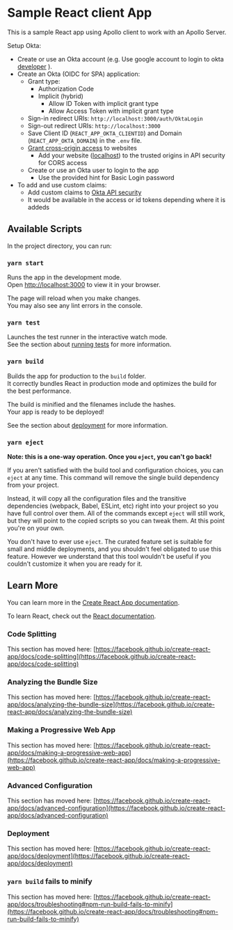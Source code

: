 # Sample React client App

This is a sample React app using Apollo client to work with an Apollo Server.

Setup Okta:
- Create or use an Okta account (e.g. Use google account to login to okta [developer](hrrps://developer.okta.com) ). 
- Create an Okta (OIDC for SPA) application:
  - Grant type: 
    - Authorization Code
    - Implicit (hybrid) 
      - Allow ID Token with implicit grant type
      - Allow Access Token with implicit grant type
  - Sign-in redirect URIs: `http://localhost:3000/auth/OktaLogin`
  - Sign-out redirect URIs: `http://localhost:3000`
  - Save Client ID (`REACT_APP_OKTA_CLIENTID`) and Domain (`REACT_APP_OKTA_DOMAIN`) in the `.env` file.
  - [Grant cross-origin access](https://developer.okta.com/docs/guides/enable-cors/main/#grant-cross-origin-access-to-websites) to websites 
    - Add your website ([localhost](http://localhost:3000)) to the trusted origins in API security for CORS access
  - Create or use an Okta user to login to the app
    - Use the provided hint for Basic Login password
- To add and use custom claims:
  - Add custom claims to [Okta API security](https://developer.okta.com/docs/guides/customize-tokens-returned-from-okta/main/#add-a-custom-claim-to-a-token)
  - It would be available in the access or id tokens depending where it is addeds

## Available Scripts

In the project directory, you can run:

### `yarn start`

Runs the app in the development mode.\
Open [http://localhost:3000](http://localhost:3000) to view it in your browser.

The page will reload when you make changes.\
You may also see any lint errors in the console.

### `yarn test`

Launches the test runner in the interactive watch mode.\
See the section about [running tests](https://facebook.github.io/create-react-app/docs/running-tests) for more information.

### `yarn build`

Builds the app for production to the `build` folder.\
It correctly bundles React in production mode and optimizes the build for the best performance.

The build is minified and the filenames include the hashes.\
Your app is ready to be deployed!

See the section about [deployment](https://facebook.github.io/create-react-app/docs/deployment) for more information.

### `yarn eject`

**Note: this is a one-way operation. Once you `eject`, you can't go back!**

If you aren't satisfied with the build tool and configuration choices, you can `eject` at any time. This command will remove the single build dependency from your project.

Instead, it will copy all the configuration files and the transitive dependencies (webpack, Babel, ESLint, etc) right into your project so you have full control over them. All of the commands except `eject` will still work, but they will point to the copied scripts so you can tweak them. At this point you're on your own.

You don't have to ever use `eject`. The curated feature set is suitable for small and middle deployments, and you shouldn't feel obligated to use this feature. However we understand that this tool wouldn't be useful if you couldn't customize it when you are ready for it.

## Learn More

You can learn more in the [Create React App documentation](https://facebook.github.io/create-react-app/docs/getting-started).

To learn React, check out the [React documentation](https://reactjs.org/).

### Code Splitting

This section has moved here: [https://facebook.github.io/create-react-app/docs/code-splitting](https://facebook.github.io/create-react-app/docs/code-splitting)

### Analyzing the Bundle Size

This section has moved here: [https://facebook.github.io/create-react-app/docs/analyzing-the-bundle-size](https://facebook.github.io/create-react-app/docs/analyzing-the-bundle-size)

### Making a Progressive Web App

This section has moved here: [https://facebook.github.io/create-react-app/docs/making-a-progressive-web-app](https://facebook.github.io/create-react-app/docs/making-a-progressive-web-app)

### Advanced Configuration

This section has moved here: [https://facebook.github.io/create-react-app/docs/advanced-configuration](https://facebook.github.io/create-react-app/docs/advanced-configuration)

### Deployment

This section has moved here: [https://facebook.github.io/create-react-app/docs/deployment](https://facebook.github.io/create-react-app/docs/deployment)

### `yarn build` fails to minify

This section has moved here: [https://facebook.github.io/create-react-app/docs/troubleshooting#npm-run-build-fails-to-minify](https://facebook.github.io/create-react-app/docs/troubleshooting#npm-run-build-fails-to-minify)

